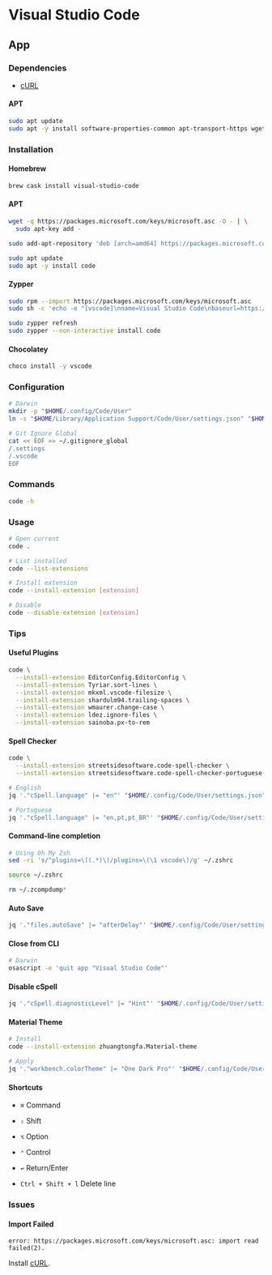 # Visual Studio Code

## App

### Dependencies

- [cURL](/curl.md)

#### APT

```sh
sudo apt update
sudo apt -y install software-properties-common apt-transport-https wget
```

### Installation

#### Homebrew

```sh
brew cask install visual-studio-code
```

#### APT

```sh
wget -q https://packages.microsoft.com/keys/microsoft.asc -O - | \
  sudo apt-key add -

sudo add-apt-repository 'deb [arch=amd64] https://packages.microsoft.com/repos/vscode stable main'
```

```sh
sudo apt update
sudo apt -y install code
```

#### Zypper

```sh
sudo rpm --import https://packages.microsoft.com/keys/microsoft.asc
sudo sh -c 'echo -e "[vscode]\nname=Visual Studio Code\nbaseurl=https://packages.microsoft.com/yumrepos/vscode\nenabled=1\ntype=rpm-md\ngpgcheck=1\ngpgkey=https://packages.microsoft.com/keys/microsoft.asc" > /etc/zypp/repos.d/vscode.repo'

sudo zypper refresh
sudo zypper --non-interactive install code
```

#### Chocolatey

```sh
choco install -y vscode
```

### Configuration

```sh
# Darwin
mkdir -p "$HOME/.config/Code/User"
ln -s "$HOME/Library/Application Support/Code/User/settings.json" "$HOME/.config/Code/User/settings.json"

# Git Ignore Global
cat << EOF >> ~/.gitignore_global
/.settings
/.vscode
EOF
```

### Commands

```sh
code -h
```

### Usage

```sh
# Open current
code .

# List installed
code --list-extensions

# Install extension
code --install-extension [extension]

# Disable
code --disable-extension [extension]
```

### Tips

#### Useful Plugins

```sh
code \
  --install-extension EditorConfig.EditorConfig \
  --install-extension Tyriar.sort-lines \
  --install-extension mkxml.vscode-filesize \
  --install-extension shardulm94.trailing-spaces \
  --install-extension wmaurer.change-case \
  --install-extension ldez.ignore-files \
  --install-extension sainoba.px-to-rem
```

#### Spell Checker

```sh
code \
  --install-extension streetsidesoftware.code-spell-checker \
  --install-extension streetsidesoftware.code-spell-checker-portuguese-brazilian
```

```sh
# English
jq '."cSpell.language" |= "en"' "$HOME/.config/Code/User/settings.json" | sponge "$HOME/.config/Code/User/settings.json"

# Portuguese
jq '."cSpell.language" |= "en,pt,pt_BR"' "$HOME/.config/Code/User/settings.json" | sponge "$HOME/.config/Code/User/settings.json"
```

#### Command-line completion

```sh
# Using Oh My Zsh
sed -ri 's/^plugins=\((.*)\)/plugins=\(\1 vscode\)/g' ~/.zshrc

source ~/.zshrc

rm ~/.zcompdump*
```

#### Auto Save

```sh
jq '."files.autoSave" |= "afterDelay"' "$HOME/.config/Code/User/settings.json" | sponge "$HOME/.config/Code/User/settings.json"
```

#### Close from CLI

```sh
# Darwin
osascript -e 'quit app "Visual Studio Code"'
```

#### Disable cSpell

```sh
jq '."cSpell.diagnosticLevel" |= "Hint"' "$HOME/.config/Code/User/settings.json" | sponge "$HOME/.config/Code/User/settings.json"
```

#### Material Theme

```sh
# Install
code --install-extension zhuangtongfa.Material-theme

# Apply
jq '."workbench.colorTheme" |= "One Dark Pro"' "$HOME/.config/Code/User/settings.json" | sponge "$HOME/.config/Code/User/settings.json"
```

#### Shortcuts

- `⌘` Command
- `⇧` Shift
- `⌥` Option
- `⌃` Control
- `↩︎` Return/Enter

- `Ctrl + Shift + l` Delete line


### Issues

#### Import Failed

```log
error: https://packages.microsoft.com/keys/microsoft.asc: import read failed(2).
```

Install [cURL](/curl.md).
